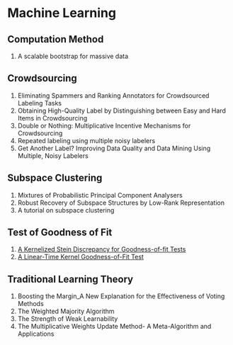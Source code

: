 # Machine Learning

## Computation Method

1. A scalable bootstrap for massive data

## Crowdsourcing

1. Eliminating Spammers and Ranking Annotators for Crowdsourced Labeling Tasks
2. Obtaining High-Quality Label by Distinguishing between Easy and Hard Items in Crowdsourcing
3. Double or Nothing: Multiplicative Incentive Mechanisms for Crowdsourcing 
4. Repeated labeling using multiple noisy labelers
5. Get Another Label? Improving Data Quality and Data Mining Using Multiple, Noisy Labelers

## Subspace Clustering

1. Mixtures of Probabilistic Principal Component Analysers
2. Robust Recovery of Subspace Structures by Low-Rank Representation
3. A tutorial on subspace clustering

## Test of Goodness of Fit

1. [A Kernelized Stein Discrepancy for Goodness-of-fit Tests](../notes/KSD_test.html)
2. [A Linear-Time Kernel Goodness-of-Fit Test](../notes/LTK_test.html)

## Traditional Learning Theory

1. Boosting the Margin_A New Explanation for the Effectiveness of Voting Methods
2. The Weighted Majority Algorithm
3. The Strength of Weak Learnability
4. The Multiplicative Weights Update Method- A Meta-Algorithm and Applications
